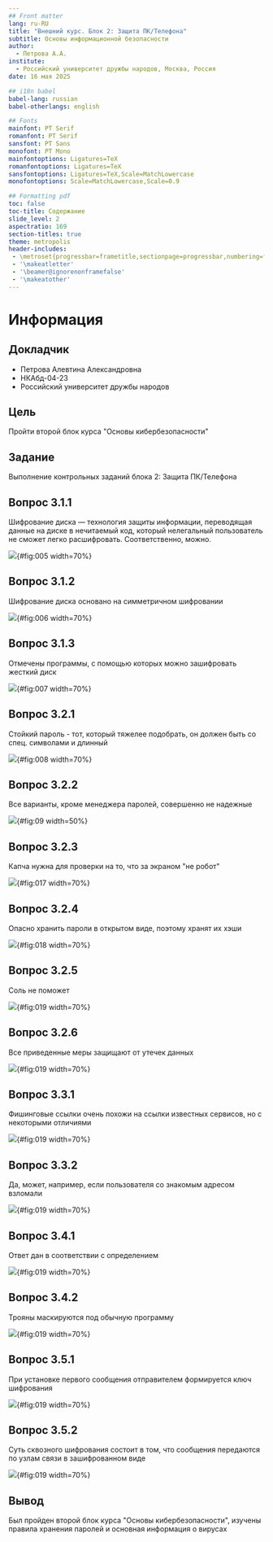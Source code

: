 ```yaml
---
## Front matter
lang: ru-RU
title: "Внешний курс. Блок 2: Защита ПК/Телефона"
subtitle: Основы информационной безопасности
author:
  - Петрова А.А.
institute:
  - Российский университет дружбы народов, Москва, Россия
date: 16 мая 2025

## i18n babel
babel-lang: russian
babel-otherlangs: english

## Fonts
mainfont: PT Serif
romanfont: PT Serif
sansfont: PT Sans
monofont: PT Mono
mainfontoptions: Ligatures=TeX
romanfontoptions: Ligatures=TeX
sansfontoptions: Ligatures=TeX,Scale=MatchLowercase
monofontoptions: Scale=MatchLowercase,Scale=0.9

## Formatting pdf
toc: false
toc-title: Содержание
slide_level: 2
aspectratio: 169
section-titles: true
theme: metropolis
header-includes:
 - \metroset{progressbar=frametitle,sectionpage=progressbar,numbering=fraction}
 - '\makeatletter'
 - '\beamer@ignorenonframefalse'
 - '\makeatother'
---
```


# Информация

## Докладчик


  * Петрова Алевтина Александровна
  * НКАбд-04-23
  * Российский университет дружбы народов
  

## Цель

Пройти второй блок курса "Основы кибербезопасности"

## Задание

Выполнение контрольных заданий блока 2: Защита ПК/Телефона


## Вопрос 3.1.1
Шифрование диска — технология защиты информации, переводящая данные на диске в нечитаемый код, который нелегальный пользователь не сможет легко расшифровать. Соответственно, можно.

![](image/1.png){#fig:005 width=70%}

## Вопрос 3.1.2
Шифрование диска основано на симметричном шифровании

![](image/2.png){#fig:006 width=70%}

## Вопрос 3.1.3
Отмечены программы, с помощью которых можно зашифровать жесткий диск 

![](image/3.png){#fig:007 width=70%}

## Вопрос 3.2.1
Стойкий пароль - тот, который тяжелее подобрать, он должен быть со спец. символами и длинный 

![](image/4.png){#fig:008 width=70%}

## Вопрос 3.2.2
Все варианты, кроме менеджера паролей, совершенно не надежные

![](image/5.png){#fig:09 width=50%}

## Вопрос 3.2.3
Капча нужна для проверки на то, что за экраном "не робот"

![](image/6.png){#fig:017 width=70%}

## Вопрос 3.2.4
Опасно хранить пароли в открытом виде, поэтому хранят их хэши

![](image/7.png){#fig:018 width=70%}

## Вопрос 3.2.5
Соль не поможет 

![](image/8.png){#fig:019 width=70%}

## Вопрос 3.2.6
Все приведенные меры защищают от утечек данных 

![](image/9.png){#fig:019 width=70%}

## Вопрос 3.3.1
Фишинговые ссылки очень похожи на ссылки известных сервисов, но с некоторыми отличиями

![](image/10.png){#fig:019 width=70%}

## Вопрос 3.3.2
Да, может, например, если пользователя со знакомым адресом взломали

![](image/11.png){#fig:019 width=70%}

## Вопрос 3.4.1
Ответ дан в соответствии с определением 

![](image/12.png){#fig:019 width=70%}

## Вопрос 3.4.2
Трояны маскируются под обычную программу

![](image/13.png){#fig:019 width=70%}

## Вопрос 3.5.1
При установке первого сообщения отправителем формируется ключ шифрования

![](image/14.png){#fig:019 width=70%}

## Вопрос 3.5.2
Суть сквозного шифрования состоит в том, что сообщения передаются по узлам связи в зашифрованном виде

![](image/15.png){#fig:019 width=70%}


## Вывод

Был пройден второй блок курса "Основы кибербезопасности", изучены правила хранения паролей и основная информация о вирусах

